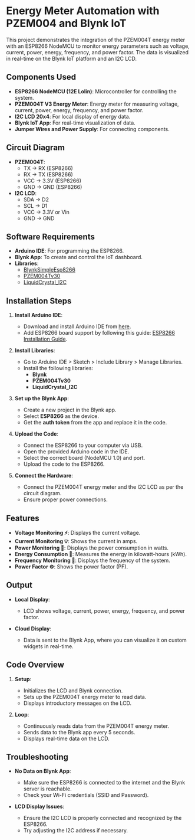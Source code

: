 
# Energy Meter Automation with PZEM004 and Blynk IoT

This project demonstrates the integration of the PZEM004T energy meter with an ESP8266 NodeMCU to monitor energy parameters such as voltage, current, power, energy, frequency, and power factor. The data is visualized in real-time on the Blynk IoT platform and an I2C LCD.

## Components Used

- **ESP8266 NodeMCU (12E Lolin)**: Microcontroller for controlling the system.
- **PZEM004T V3 Energy Meter**: Energy meter for measuring voltage, current, power, energy, frequency, and power factor.
- **I2C LCD 20x4**: For local display of energy data.
- **Blynk IoT App**: For real-time visualization of data.
- **Jumper Wires and Power Supply**: For connecting components.

## Circuit Diagram

- **PZEM004T**:
  - TX -> RX (ESP8266)
  - RX -> TX (ESP8266)
  - VCC -> 3.3V (ESP8266)
  - GND -> GND (ESP8266)
- **I2C LCD**:
  - SDA -> D2
  - SCL -> D1
  - VCC -> 3.3V or Vin
  - GND -> GND

## Software Requirements

- **Arduino IDE**: For programming the ESP8266.
- **Blynk App**: To create and control the IoT dashboard.
- **Libraries**:
  - [BlynkSimpleEsp8266](https://github.com/blynkkk/blynk-library/blob/master/src/BlynkSimpleEsp8266.h)
  - [PZEM004Tv30](https://github.com/mandulaj/PZEM-004T-v30)
  - [LiquidCrystal_I2C](https://github.com/johnrickman/LiquidCrystal_I2C)

## Installation Steps

1. **Install Arduino IDE**:
   - Download and install Arduino IDE from [here](https://www.arduino.cc/en/software).
   - Add ESP8266 board support by following this guide: [ESP8266 Installation Guide](https://github.com/esp8266/Arduino).

2. **Install Libraries**:
   - Go to Arduino IDE > Sketch > Include Library > Manage Libraries.
   - Install the following libraries:
     - **Blynk**
     - **PZEM004Tv30**
     - **LiquidCrystal_I2C**

3. **Set up the Blynk App**:
   - Create a new project in the Blynk app.
   - Select **ESP8266** as the device.
   - Get the **auth token** from the app and replace it in the code.

4. **Upload the Code**:
   - Connect the ESP8266 to your computer via USB.
   - Open the provided Arduino code in the IDE.
   - Select the correct board (NodeMCU 1.0) and port.
   - Upload the code to the ESP8266.

5. **Connect the Hardware**:
   - Connect the PZEM004T energy meter and the I2C LCD as per the circuit diagram.
   - Ensure proper power connections.

## Features

- **Voltage Monitoring ⚡**: Displays the current voltage.
- **Current Monitoring 💡**: Shows the current in amps.
- **Power Monitoring 🔋**: Displays the power consumption in watts.
- **Energy Consumption 🔌**: Measures the energy in kilowatt-hours (kWh).
- **Frequency Monitoring 📶**: Displays the frequency of the system.
- **Power Factor ⚙️**: Shows the power factor (PF).

## Output

- **Local Display**:
  - LCD shows voltage, current, power, energy, frequency, and power factor.
  
- **Cloud Display**:
  - Data is sent to the Blynk App, where you can visualize it on custom widgets in real-time.

## Code Overview

1. **Setup**:
   - Initializes the LCD and Blynk connection.
   - Sets up the PZEM004T energy meter to read data.
   - Displays introductory messages on the LCD.

2. **Loop**:
   - Continuously reads data from the PZEM004T energy meter.
   - Sends data to the Blynk app every 5 seconds.
   - Displays real-time data on the LCD.

## Troubleshooting

- **No Data on Blynk App**:
  - Make sure the ESP8266 is connected to the internet and the Blynk server is reachable.
  - Check your Wi-Fi credentials (SSID and Password).

- **LCD Display Issues**:
  - Ensure the I2C LCD is properly connected and recognized by the ESP8266.
  - Try adjusting the I2C address if necessary.

